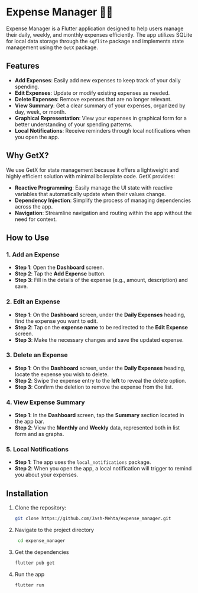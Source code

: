 # Expense Manager 👩‍💻

Expense Manager is a Flutter application designed to help users manage their daily, weekly, and monthly expenses efficiently. The app utilizes SQLite for local data storage through the `sqflite` package and implements state management using the `GetX` package.

## Features

- **Add Expenses**: Easily add new expenses to keep track of your daily spending.
- **Edit Expenses**: Update or modify existing expenses as needed.
- **Delete Expenses**: Remove expenses that are no longer relevant.
- **View Summary**: Get a clear summary of your expenses, organized by day, week, or month.
- **Graphical Representation**: View your expenses in graphical form for a better understanding of your spending patterns.
- **Local Notifications**: Receive reminders through local notifications when you open the app.

## Why GetX?

We use GetX for state management because it offers a lightweight and highly efficient solution with minimal boilerplate code. GetX provides:
- **Reactive Programming**: Easily manage the UI state with reactive variables that automatically update when their values change.
- **Dependency Injection**: Simplify the process of managing dependencies across the app.
- **Navigation**: Streamline navigation and routing within the app without the need for context.

## How to Use

### 1. Add an Expense
- **Step 1**: Open the **Dashboard** screen.
- **Step 2**: Tap the **Add Expense** button.
- **Step 3**: Fill in the details of the expense (e.g., amount, description) and save.

### 2. Edit an Expense
- **Step 1**: On the **Dashboard** screen, under the **Daily Expenses** heading, find the expense you want to edit.
- **Step 2**: Tap on the **expense name** to be redirected to the **Edit Expense** screen.
- **Step 3**: Make the necessary changes and save the updated expense.

### 3. Delete an Expense
- **Step 1**: On the **Dashboard** screen, under the **Daily Expenses** heading, locate the expense you wish to delete.
- **Step 2**: Swipe the expense entry to the **left** to reveal the delete option.
- **Step 3**: Confirm the deletion to remove the expense from the list.

### 4. View Expense Summary
- **Step 1**: In the **Dashboard** screen, tap the **Summary** section located in the app bar.
- **Step 2**: View the **Monthly** and **Weekly** data, represented both in list form and as graphs.

### 5. Local Notifications
- **Step 1**: The app uses the `local_notifications` package.
- **Step 2**: When you open the app, a local notification will trigger to remind you about your expenses.

## Installation

1. Clone the repository:
   ```bash
   git clone https://github.com/Jash-Mehta/expense_manager.git
2. Navigate to the project directory
   ```bash
    cd expense_manager
3. Get the dependencies
   ```bash
   flutter pub get
4. Run the app
   ```bash
   flutter run
   

